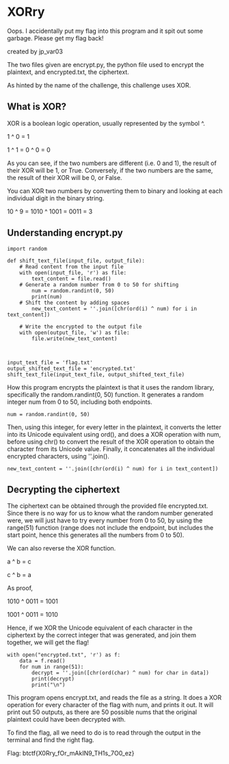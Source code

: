# XORry

Oops. I accidentally put my flag into this program and it spit out some garbage. Please get my flag back!

created by jp_var03

The two files given are encrypt.py, the python file used to encrypt the plaintext, and encrypted.txt, the ciphertext.

As hinted by the name of the challenge, this challenge uses XOR.

## What is XOR?
XOR is a boolean logic operation, usually represented by the symbol ^.

1 ^ 0 = 1

1 ^ 1 = 0 ^ 0 = 0

As you can see, if the two numbers are different (i.e. 0 and 1), the result of their XOR will be 1, or True. Conversely, if the two numbers are the same, the result of their XOR will be 0, or False.

You can XOR two numbers by converting them to binary and looking at each individual digit in the binary string.

10 ^ 9 = 1010 ^ 1001 = 0011 = 3

## Understanding encrypt.py

```
import random

def shift_text_file(input_file, output_file):
    # Read content from the input file
    with open(input_file, 'r') as file:
        text_content = file.read()
    # Generate a random number from 0 to 50 for shifting
        num = random.randint(0, 50)
        print(num)
    # Shift the content by adding spaces
        new_text_content = ''.join([chr(ord(i) ^ num) for i in text_content])

    # Write the encrypted to the output file
    with open(output_file, 'w') as file:
        file.write(new_text_content)



input_text_file = 'flag.txt'
output_shifted_text_file = 'encrypted.txt'
shift_text_file(input_text_file, output_shifted_text_file)

```

How this program encrypts the plaintext is that it uses the random library, specifically the random.randint(0, 50) function. It generates a random integer num from 0 to 50, including both endpoints. 

```num = random.randint(0, 50)```

Then, using this integer, for every letter in the plaintext, it converts the letter into its Unicode equivalent using ord(), and does a XOR operation with num, before using chr() to convert the result of the XOR operation to obtain the character from its Unicode value. Finally, it concatenates all the individual encrypted characters, using ''.join().

```new_text_content = ''.join([chr(ord(i) ^ num) for i in text_content])```

## Decrypting the ciphertext

The ciphertext can be obtained through the provided file encrypted.txt. Since there is no way for us to know what the random number generated were, we will just have to try every number from 0 to 50, by using the range(51) function (range does not include the endpoint, but includes the start point, hence this generates all the numbers from 0 to 50). 

We can also reverse the XOR function.

a ^ b = c

c ^ b = a

As proof,

1010 ^ 0011 = 1001

1001 ^ 0011 = 1010

Hence, if we XOR the Unicode equivalent of each character in the ciphertext by the correct integer that was generated, and join them together, we will get the flag!

```
with open("encrypted.txt", 'r') as f:
    data = f.read()
    for num in range(51):
        decrypt = ''.join([chr(ord(char) ^ num) for char in data])
        print(decrypt)
        print("\n")
```

This program opens encrypt.txt, and reads the file as a string. It does a XOR operation for every character of the flag with num, and prints it out. It will print out 50 outputs, as there are 50 possible nums that the original plaintext could have been decrypted with.

To find the flag, all we need to do is to read through the output in the terminal and find the right flag.

Flag: btctf{X0Rry_fOr_mAkIN9_TH1s_7O0_ez}
